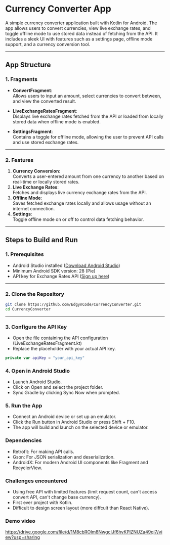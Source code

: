 # Currency Converter App

A simple currency converter application built with Kotlin for Android. The app allows users to convert currencies, view live exchange rates, and toggle offline mode to use stored data instead of fetching from the API. It includes a sleek UI with features such as a settings page, offline mode support, and a currency conversion tool.

---

## **App Structure**

### **1. Fragments**
- **ConvertFragment**:  
  Allows users to input an amount, select currencies to convert between, and view the converted result.
  
- **LiveExchangeRatesFragment**:  
  Displays live exchange rates fetched from the API or loaded from locally stored data when offline mode is enabled.

- **SettingsFragment**:  
  Contains a toggle for offline mode, allowing the user to prevent API calls and use stored exchange rates.

---

### **2. Features**
1. **Currency Conversion**:  
   Converts a user-entered amount from one currency to another based on real-time or locally stored rates.
2. **Live Exchange Rates**:  
   Fetches and displays live currency exchange rates from the API.
3. **Offline Mode**:  
   Saves fetched exchange rates locally and allows usage without an internet connection.
4. **Settings**:  
   Toggle offline mode on or off to control data fetching behavior.

---

## **Steps to Build and Run**

### **1. Prerequisites**
- Android Studio installed ([Download Android Studio](https://developer.android.com/studio))
- Minimum Android SDK version: 28 (Pie)
- API key for Exchange Rates API ([Sign up here](https://exchangeratesapi.io/))

---

### **2. Clone the Repository**
```bash
git clone https://github.com/EdgynCode/CurrencyConverter.git
cd CurrencyConverter
```

---

### **3. Configure the API Key**
- Open the file containing the API configuration (LiveExchangeRatesFragment.kt)
- Replace the placeholder with your actual API key.
```kotlin
private var apiKey = "your_api_key"
```

### **4. Open in Android Studio**
- Launch Android Studio.
- Click on Open and select the project folder.
- Sync Gradle by clicking Sync Now when prompted.

### **5. Run the App**
- Connect an Android device or set up an emulator.
- Click the Run button in Android Studio or press Shift + F10.
- The app will build and launch on the selected device or emulator.

### **Dependencies**
- Retrofit: For making API calls.
- Gson: For JSON serialization and deserialization.
- AndroidX: For modern Android UI components like Fragment and RecyclerView.

### **Challenges encountered**
- Using free API with limited features (limit request count, can't access convert API, can't change base currency).
- First ever project with Kotlin.
- Difficult to design screen layout (more diffcult than React Native).

### **Demo video**
https://drive.google.com/file/d/1M8cbROlm8NwgcIJf6hvKPlZNUZa49ql7/view?usp=sharing
